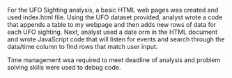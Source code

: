For the UFO Sighting analysis, a basic HTML web pages was created and used index.html file. Using the UFO dataset provided, analyst wrote a code that appends a table to my webpage and then adds new rows of data for each UFO sighting. Next, analyst used a date orm in the HTML document and wrote JavaScript code that will listen for events and search through the data/time column to find rows that match user input. 


Time management wsa required to meet deadline of analysis and problem solving skills were used to debug code. 
